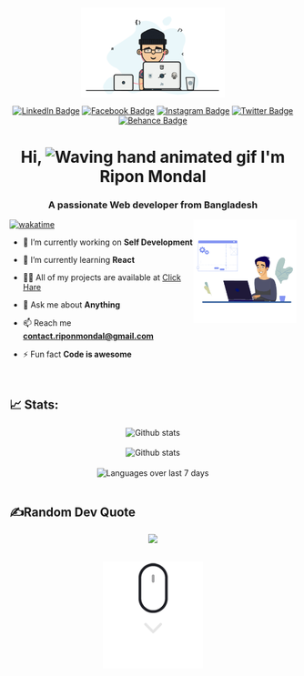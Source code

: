 <div align="center">
<img src="https://raw.githubusercontent.com/riponmondalbd/image/main/68747470733a2f2f6d69726f2e6d656469756d2e636f6d2f6d61782f313336302f302a37513379765349765f7430696f4a2d5a2e676966.gif" align="center" style="width: 50%" />
</div>  

<p align="center">
<a href="https://www.linkedin.com/in/riponmondalbd"><img src="https://img.shields.io/badge/inkedIn-0077B5?style=for-the-badge&logo=linkedin&logoColor=white" alt="LinkedIn Badge"></a>
<a href="https://www.facebook.com/riponmondalbd"><img src="https://img.shields.io/badge/Facebook-3b5998?style=for-the-badge&logo=facebook&logoColor=white" alt="Facebook Badge"></a>
<a href="https://www.instagram.com/riponmondalbd"><img src="https://img.shields.io/badge/Instagram-5851DB?style=for-the-badge&logo=instagram&logoColor=white" alt="Instagram Badge"></a>
<a href="https://x.com/ripon_mondal_bd"><img src="https://img.shields.io/badge/Twitter-1DA1F2?style=for-the-badge&logo=twitter&logoColor=white" alt="Twitter Badge"></a>
<a href="https://www.behance.net/riponmondalbd"><img src="https://img.shields.io/badge/Behance-053eff?style=for-the-badge&logo=behance&logoColor=white" alt="Behance Badge"></a>
</p>


<h1 align="center"> Hi, <img src="https://raw.githubusercontent.com/nixin72/nixin72/master/wave.gif" 
         alt="Waving hand animated gif"
         height="45"
         width="45" /> I'm Ripon Mondal</h1>
	 
<h3 align="center">A passionate Web developer from Bangladesh</h3>
	 
<P align="center">
	<img align="right" alt="Coding" width="36%" src="https://github.com/riponmondalbd/image/blob/main/developer.gif?raw=true">
</p>

[![wakatime](https://wakatime.com/badge/user/c147a387-bdfb-4149-bf5f-56eb0432af87.svg)](https://wakatime.com/@c147a387-bdfb-4149-bf5f-56eb0432af87)
<br>

- 🔭 I’m currently working on **Self Development**

- 🌱 I’m currently learning **React**

- 👨‍💻 All of my projects are available at <a href="https://github.com/riponmondalbd?tab=repositories" target="blank">Click Hare</a>

- 💬 Ask me about **Anything**

- 📫 Reach me **contact.riponmondal@gmail.com**

- ⚡ Fun fact **Code is awesome**

<br>


## 📈 Stats:
<div align='center'>
    <img src='https://github-readme-stats.vercel.app/api?username=riponmondalbd&show_icons=true&count_private=true&hide_border=true' alt='Github stats' align='center' />
</div>
<br />
<div align='center'>
    <img src='https://github-readme-streak-stats.herokuapp.com/?user=riponmondalbd' alt='Github stats' align='center' />
</div>
<br />

<div align='center'>
    <img src='https://github-readme-stats.vercel.app/api/wakatime?username=riponmondalbd&layout=compact' alt='Languages over last 7 days ' align='center' />
</div>
<br />

## ✍️Random Dev Quote
<p align="center">
	<img src="https://quotes-github-readme.vercel.app/api?type=horizontal&theme=light" />
</p>

##
<div align="center">
<img src = "https://raw.githubusercontent.com/riponmondalbd/image/main/scroll-down.gif" align = "center" style = "width: 35%" />
</div>  
